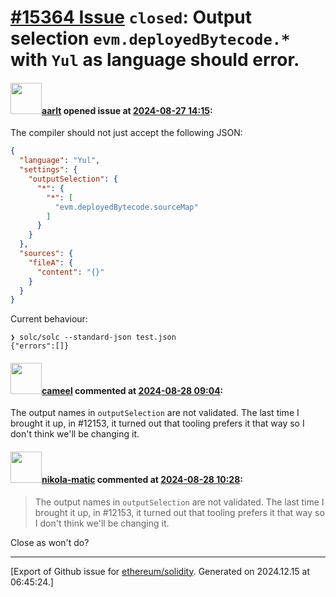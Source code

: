 # [\#15364 Issue](https://github.com/ethereum/solidity/issues/15364) `closed`: Output selection `evm.deployedBytecode.*` with `Yul` as language should error.

#### <img src="https://avatars.githubusercontent.com/u/5008794?u=aa5f725afdad81154a79cd5ab6be9340b08da4a9&v=4" width="50">[aarlt](https://github.com/aarlt) opened issue at [2024-08-27 14:15](https://github.com/ethereum/solidity/issues/15364):

The compiler should not just accept the following JSON:
```Json
{
  "language": "Yul",
  "settings": {
    "outputSelection": {
      "*": {
        "*": [
          "evm.deployedBytecode.sourceMap"
        ]
      }
    }
  },
  "sources": {
    "fileA": {
      "content": "{}"
    }
  }
}
```

Current behaviour:
```
❯ solc/solc --standard-json test.json
{"errors":[]}
```

#### <img src="https://avatars.githubusercontent.com/u/137030?v=4" width="50">[cameel](https://github.com/cameel) commented at [2024-08-28 09:04](https://github.com/ethereum/solidity/issues/15364#issuecomment-2314755018):

The output names in `outputSelection` are not validated. The last time I brought it up, in #12153, it turned out that tooling prefers it that way so I don't think we'll be changing it.

#### <img src="https://avatars.githubusercontent.com/u/4415530?u=dc3db70e8fbd03f92ca81ee173d57774ce61084d&v=4" width="50">[nikola-matic](https://github.com/nikola-matic) commented at [2024-08-28 10:28](https://github.com/ethereum/solidity/issues/15364#issuecomment-2314935983):

> The output names in `outputSelection` are not validated. The last time I brought it up, in #12153, it turned out that tooling prefers it that way so I don't think we'll be changing it.

Close as won't do?


-------------------------------------------------------------------------------



[Export of Github issue for [ethereum/solidity](https://github.com/ethereum/solidity). Generated on 2024.12.15 at 06:45:24.]
